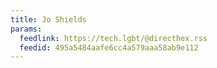 ```yaml
---
title: Jo Shields
params:
  feedlink: https://tech.lgbt/@directhex.rss
  feedid: 495a5484aafe6cc4a579aaa58ab9e112
---
```

